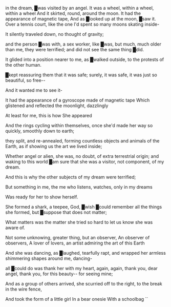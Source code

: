 


in the dream, █was visited by an angel. 
It was a wheel, within a wheel, within a wheel 
And it skirted, round, around the moon. 
It had the appearance of magnetic tape, 
And as █looked up at the moon, █saw it. Over a tennis court, like the one I'd spent so many moons skating inside-

It silently traveled down, no thought of gravity;

and the person █was with, a sex worker, like █was, but much, much older than me,
they were terrified; and did not see the same thing █did. 

It glided into a position nearer to me, as █walked outside, to the protests of the other human.

█kept reassuring them that it was safe; surely, it was safe, it was just so beautiful, so free--

And it wanted me to see it-

It had the appearance of a gyroscope 
made of magnetic tape 
Which glistened and reflected the moonlight, dazzlingly 

At least for me, this is how She appeared 

And the rings cycling within themselves, once she'd made her way so quickly, smoothly down to earth;

they split, and re-annealed, forming countless objects and animals of the Earth, as if showing us the art we lived inside;

Whether angel or alien, she was, no doubt, of extra terrestrial origin;
and waking to this world █am sure that she was a visitor, not component, of my dream. 

And this is why the other subjects of my dream were terrified;

But something in me, the me who listens, watches, only in my dreams

Was ready for her to show herself.

She formed a shark, a teepee, God, █wish █could remember all the things she formed, but █suppose that does not matter;

What matters was the matter she tried so hard to let us know she was aware of. 

Not some unknowing, greater thing, but an observer, 
An observer of observers, 
A lover of lovers, an artist admiring the art of this Earth

And she was dancing, as █laughed, tearfully rapt, and wrapped her armless shimmering shapes around me, dancing-

all █could do was thank her with my heart, again, again, thank you, dear angel, thank you, for this beauty-- for seeing mine;

And as a group of others arrived, she scurried off to the right, to the break in the wire fence, 

And took the form of a little girl 
In a bear onesie 
With a schoolbag 
``